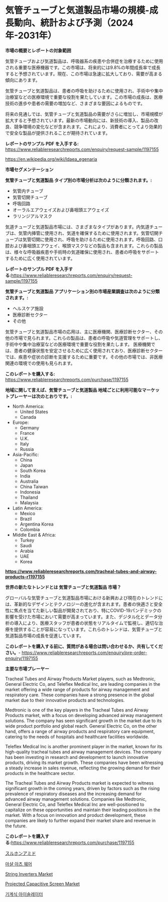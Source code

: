 <p><h1>気管チューブと気道製品市場の規模-成長動向、統計および予測（2024年-2031年）</h1></p><p><strong>市場の概要とレポートの対象範囲</strong></p>
<p><p>気管チューブおよび気道製品は、呼吸器系の疾患や合併症を治療するために使用される重要な医療機器です。この市場は、将来的には9.8%の年間成長率で成長すると予想されています。現在、この市場は急速に拡大しており、需要が高まる傾向にあります。</p><p>気管チューブと気道製品は、患者の呼吸を助けるために使用され、手術中や集中治療室などの医療環境で重要な役割を果たしています。この市場の成長は、医療技術の進歩や患者の需要の増加など、さまざまな要因によるものです。</p><p>将来の見通しでは、気管チューブと気道製品の需要がさらに増加し、市場規模が拡大すると予想されています。最新の市場動向には、新技術の導入、製品の改良、競争環境の変化などが含まれます。これにより、消費者にとってより効果的で安全な製品が提供されることが期待されています。</p></p>
<p><strong>レポートのサンプル PDF を入手する:</strong> <a href="https://www.reliableresearchreports.com/enquiry/request-sample/1197155">https://www.reliableresearchreports.com/enquiry/request-sample/1197155</a></p>
<p><a href="https://en.wikipedia.org/wiki/Idaea_egenaria">https://en.wikipedia.org/wiki/Idaea_egenaria</a></p>
<p><strong>市場セグメンテーション</strong></p>
<p><strong>気管チューブと気道製品 タイプ別の市場分析は次のように分類されます。:</strong></p>
<p><ul><li>気管内チューブ</li><li>気管切開チューブ</li><li>呼吸回路</li><li>オーラルエアウェイズおよび鼻咽頭エアウェイズ</li><li>ラリンジアルマスク</li></ul></p>
<p><p>気道チューブと気道製品市場には、さまざまなタイプがあります。内気道チューブは、気管内挿管に使用され、気道を確保するために使用されます。気管切開チューブは気管切開に使用され、呼吸を助けるために使用されます。呼吸回路、口腔および鼻咽頭エアウェイ、喉頭マスクなどの製品も含まれます。これらの製品は、様々な呼吸器疾患や手術時の気道確保に使用され、患者の呼吸をサポートするために広く使用されています。</p></p>
<p><strong>レポートのサンプル PDF を入手する:</strong><a href="https://www.reliableresearchreports.com/enquiry/request-sample/1197155">https://www.reliableresearchreports.com/enquiry/request-sample/1197155</a></p>
<p><strong> 気管チューブと気道製品 アプリケーション別の市場産業調査は次のように分類されます。:</strong></p>
<p><ul><li>ヘルスケア施設</li><li>医療診断セクター</li><li>その他</li></ul></p>
<p><p>気管チューブと気道製品市場の応用は、主に医療機関、医療診断セクター、その他の市場で見られます。これらの製品は、患者の呼吸や気道管理をサポートし、手術中や集中治療室などの医療環境で重要な役割を果たします。 医療機関では、患者の健康状態を安定させるために広く使用されており、医療診断セクターでは、疾患や症状の診断を支援するために重要です。その他の市場では、非医療関連の環境での使用も見られます。</p></p>
<p><strong>このレポートを購入する:</strong> <a href="https://www.reliableresearchreports.com/purchase/1197155">https://www.reliableresearchreports.com/purchase/1197155</a></p>
<p><strong>地域に関して言えば、気管チューブと気道製品 地域ごとに利用可能なマーケットプレーヤーは次のとおりです。:</strong></p>
<p><ul>
    <li>
        North America:
        <ul>
            <li>United States</li>
            <li>Canada</li>
        </ul>
    </li>
    <li>
        Europe:
        <ul>
            <li>Germany</li>
            <li>France</li>
            <li>U.K.</li>
            <li>Italy</li>
            <li>Russia</li>
        </ul>
    </li>
    <li>
        Asia-Pacific:
        <ul>
            <li>China</li>
            <li>Japan</li>
            <li>South Korea</li>
            <li>India</li>
            <li>Australia</li>
            <li>China Taiwan</li>
            <li>Indonesia</li>
            <li>Thailand</li>
            <li>Malaysia</li>
        </ul>
    </li>
    <li>
        Latin America:
        <ul>
            <li>Mexico</li>
            <li>Brazil</li>
            <li>Argentina Korea</li>
            <li>Colombia</li>
        </ul>
    </li>
    <li>
        Middle East & Africa:
        <ul>
            <li>Turkey</li>
            <li>Saudi</li>
            <li>Arabia</li>
            <li>UAE</li>
            <li>Korea</li>
        </ul>
    </li>
    </ul></p>
<p><strong><a href="https://www.reliableresearchreports.com/tracheal-tubes-and-airway-products-r1197155">https://www.reliableresearchreports.com/tracheal-tubes-and-airway-products-r1197155</a></strong></p>
<p><strong>世界の新たなトレンドとは 気管チューブと気道製品 市場？</strong></p>
<p><p>グローバルな気管チューブと気道製品市場における新興および現在のトレンドには、革新的なデザインとテクノロジーの進化が含まれます。患者の快適さと安全性に焦点を当てた新しい製品が開発されており、特にCOVID-19パンデミックの影響を受けた市場において需要が高まっています。また、デジタル化とデータ分析の導入により、医療スタッフが患者の状態をリアルタイムで監視し、適切な治療を提供することが容易になっています。これらのトレンドは、気管チューブと気道製品市場の成長を促進しています。</p></p>
<p><strong>このレポートを購入する前に、質問がある場合は問い合わせるか、共有してください。</strong>- <a href="https://www.reliableresearchreports.com/enquiry/pre-order-enquiry/1197155">https://www.reliableresearchreports.com/enquiry/pre-order-enquiry/1197155</a></p>
<p><strong>主要な市場プレーヤー</strong></p>
<p><p>Tracheal Tubes and Airway Products Market players, such as Medtronic, General Electric Co, and Teleflex Medical Inc, are leading companies in the market offering a wide range of products for airway management and respiratory care. These companies have a strong presence in the global market due to their innovative products and technologies.</p><p>Medtronic is one of the key players in the Tracheal Tubes and Airway Products market, with a focus on developing advanced airway management solutions. The company has seen significant growth in the market due to its wide product portfolio and global reach. General Electric Co, on the other hand, offers a range of airway products and respiratory care equipment, catering to the needs of hospitals and healthcare facilities worldwide.</p><p>Teleflex Medical Inc is another prominent player in the market, known for its high-quality tracheal tubes and airway management devices. The company has been investing in research and development to launch innovative products, driving its market growth. These companies have been witnessing a steady increase in sales revenue, reflecting the growing demand for their products in the healthcare sector.</p><p>The Tracheal Tubes and Airway Products market is expected to witness significant growth in the coming years, driven by factors such as the rising prevalence of respiratory diseases and the increasing demand for advanced airway management solutions. Companies like Medtronic, General Electric Co, and Teleflex Medical Inc are well-positioned to capitalize on these opportunities and maintain their leading positions in the market. With a focus on innovation and product development, these companies are likely to further expand their market share and revenue in the future.</p></p>
<p><strong>このレポートを購入する:</strong><a href="https://www.reliableresearchreports.com/purchase/1197155">https://www.reliableresearchreports.com/purchase/1197155</a></p>
<p><p><a href="https://github.com/TerrellConn/Market-Research-Report-List-2/blob/main/340627334581.md">スルホンアミド</a></p><p><a href="https://medium.com/@conradkirrlin76575/%EB%AC%B4%EC%88%A0%EB%B3%B5-%EC%8B%9C%EC%9E%A5%EC%9D%98-%EC%8B%AC%EC%B8%B5%EC%A1%B0%EC%82%AC-%ED%8A%B8%EB%A0%8C%EB%93%9C-%EC%8B%9C%EC%9E%A5-%EC%84%B8%EB%B6%84%ED%99%94-%EB%B0%8F-%EA%B2%BD%EC%9F%81-%EB%B6%84%EC%84%9D-e4c9b8b01c0d">마샬 아츠 웨어</a></p><p><a href="https://github.com/julian6Skinner/Market-Research-Report-List-1/blob/main/string-inverters-market.md">String Inverters Market</a></p><p><a href="https://github.com/salfordkingie/Market-Research-Report-List-1/blob/main/projected-capacitive-screen-market.md">Projected Capacitive Screen Market</a></p><p><a href="https://github.com/LuckeyCorbin/Market-Research-Report-List-2/blob/main/529043644750.md">기계식 아이솔레이터</a></p></p>